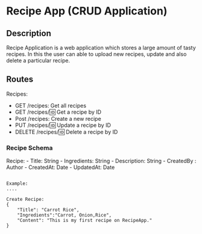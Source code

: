 # Recipe App (CRUD Application)


## Description

Recipe Application is a web application which stores a large amount of  tasty recipes. In this the user can able to upload new recipes, update and also delete a particular recipe.


## Routes

Recipes:

- GET /recipes: Get all recipes
- GET /recipes/:id: Get a recipe by ID
- Post /recipes: Create a new recipe
- PUT /recipes/:id: Update a recipe by ID
- DELETE /recipes/:id: Delete a recipe by ID


### Recipe Schema

Recipe:
    - Title: String
    - Ingredients: String
    - Description: String
    - CreatedBy : Author
    - CreatedAt: Date
    - UpdatedAt: Date
```

Example:
....

Create Recipe:
{
    "Title": "Carrot Rice",
    "Ingredients":"Carrot, Onion,Rice",
    "Content": "This is my first recipe on RecipeApp."
}